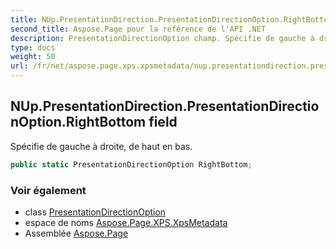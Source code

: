 ```yaml
---
title: NUp.PresentationDirection.PresentationDirectionOption.RightBottom
second_title: Aspose.Page pour la référence de l'API .NET
description: PresentationDirectionOption champ. Spécifie de gauche à droite de haut en bas.
type: docs
weight: 50
url: /fr/net/aspose.page.xps.xpsmetadata/nup.presentationdirection.presentationdirectionoption/rightbottom/
---
```

## NUp.PresentationDirection.PresentationDirectionOption.RightBottom field

Spécifie de gauche à droite, de haut en bas.

```csharp
public static PresentationDirectionOption RightBottom;
```

### Voir également

* class [PresentationDirectionOption](../)
* espace de noms [Aspose.Page.XPS.XpsMetadata](../../nup.presentationdirection.presentationdirectionoption/)
* Assemblée [Aspose.Page](../../../)


